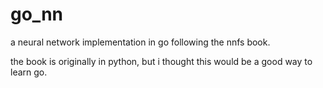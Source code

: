# go_nn

a neural network implementation in go following the nnfs book.

the book is originally in python, but i thought this would be a good way to learn go.
